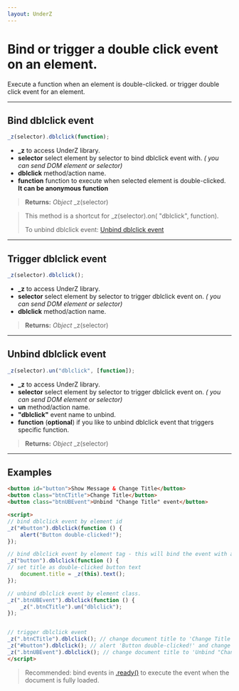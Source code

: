 ```yaml
---
layout: UnderZ
---
```

# Bind or trigger a double click event on an element.
Execute a function when an element is double-clicked. or trigger double click event for an element.


***


## Bind dblclick event
```js
_z(selector).dblclick(function);
```

* **_z** to access UnderZ library.
* **selector** select element by selector to bind dblclick event with. _( you can send DOM element or selector)_
* **dblclick** method/action name.
* **function** function to execute when selected element is double-clicked. **It can be anonymous function**

> **Returns:** _Object_ \_z(selector)

> This method is a shortcut for _z(selector).on( "dblclick", function).
> 
> To unbind dblclick event: [Unbind dblclick event](http://hlack.xyz/UnderZ/-dblclick()#unbind-dblclick-event)


***


## Trigger dblclick event
```js
_z(selector).dblclick();
```

* **_z** to access UnderZ library.
* **selector** select element by selector to trigger dblclick event on. _( you can send DOM element or selector)_
* **dblclick** method/action name.

> **Returns:** _Object_ \_z(selector)


***


## Unbind dblclick event
```js
_z(selector).un("dblclick", [function]);
```

* **_z** to access UnderZ library.
* **selector** select element by selector to trigger dblclick event on. _( you can send DOM element or selector)_
* **un** method/action name.
* **"dblclick"** event name to unbind.
* **function** (**optional**) if you like to unbind dblclick event that triggers specific function.

> **Returns:** _Object_ \_z(selector)


***


## Examples

```html
<button id="button">Show Message & Change Title</button>
<button class="btnCTitle">Change Title</button>
<button class="btnUBEvent">Unbind "Change Title" event</button>

<script>
// bind dblclick event by element id
_z("#button").dblclick(function () { 
	alert("Button double-clicked!");
});

// bind dblclick event by element tag - this will bind the event with all elements with "button" tag.
_z("button").dblclick(function () { 
// set title as double-clicked button text
	document.title = _z(this).text();
});

// unbind dblclick event by element class.
_z(".btnUBEvent").dblclick(function () {
	_z(".btnCTitle").un("dblclick");
});


// trigger dblclick event
_z(".btnCTitle").dblclick(); // change document title to 'Change Title'
_z("#button").dblclick(); // alert 'Button double-clicked!' and change document title to 'Show Message & Change Title'
_z(".btnUBEvent").dblclick(); // change document title to 'Unbind "Change Title" event' and unbind dblclick event on .btnCTitle button
</script>

```

> Recommended: bind events in [.ready()](http://hlack.xyz/UnderZ/-ready()) to execute the event when the document is fully loaded.
